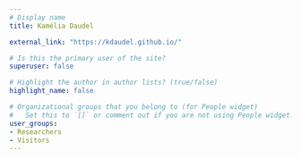 ```yaml
---
# Display name
title: Kamélia Daudel

external_link: "https://kdaudel.github.io/"

# Is this the primary user of the site?
superuser: false

# Highlight the author in author lists? (true/false)
highlight_name: false

# Organizational groups that you belong to (for People widget)
#   Set this to `[]` or comment out if you are not using People widget.
user_groups:
- Researchers
- Visitors
---
```

